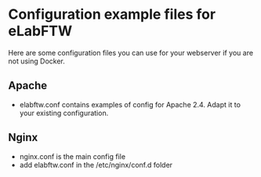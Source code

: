 # Configuration example files for eLabFTW

Here are some configuration files you can use for your webserver if you are not using Docker.

## Apache

* elabftw.conf contains examples of config for Apache 2.4. Adapt it to your existing configuration.

## Nginx

* nginx.conf is the main config file
* add elabftw.conf in the /etc/nginx/conf.d folder
